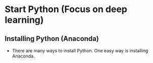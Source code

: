 # Start Python (Focus on deep learning)

## Installing Python (Anaconda)
* There are many ways to install Python. One easy way is installing Anaconda. 
